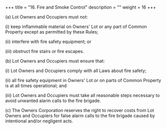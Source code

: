 +++
title = "16. Fire and Smoke Control"
description = ""
weight = 16
+++


(a)	Lot Owners and Occupiers must not:

(i)	keep inflammable material on Owners' Lot or any part of Common Property except as permitted by these Rules;

(ii)	interfere with fire safety equipment; or

(iii)	obstruct fire stairs or fire escapes.

(b)	Lot Owners and Occupiers must ensure that:

(i)	Lot Owners and Occupiers comply with all Laws about fire safety;

(ii)	all fire safety equipment in Owners' Lot or on parts of Common Property is at all times operational; and

(iii)	Lot Owners and Occupiers must take all reasonable steps necessary to avoid unwanted alarm calls to the fire brigade.

(c)	The Owners Corporation reserves the right to recover costs from Lot Owners and Occupiers for false alarm calls to the fire brigade caused by intentional and/or negligent acts.

